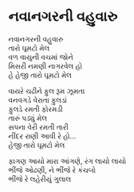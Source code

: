 # નવાનગરની વહુવારુ

નવાનગરની વહુવારુ  
તારો ઘૂમટો મેલ  
વળ વાયુની વચમાં જોને  
મિસરી નમણી નાગરવેલ હો  
હે હેજી તારો ઘૂમટો મેલ  

વાયરે ચઢીને ફુલ રૂમ ઝૂમતા  
વનવગડે વેરાતા ફુલડાં  
ફુલડે રમતી ફોરમડી  
તારું પડ્યું મેલ  
સપના વેરી રમતી તારી  
નીંદર રાણી આવી રે હો...  
હેજી તારો ઘૂમટો મેલ  

ફાગણ આયો મારા આંગણે, રંગ લાયો લાયો  
ભીંજે ઓઢણી, ને ભીંજે રે કંચબો  
ભીંજે રે લહેરીયું ગુલાલ  
